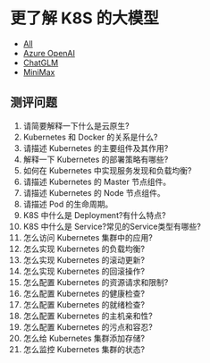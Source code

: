 # 更了解 K8S 的大模型

- [All](./comparative-data/all.csv)
- [Azure OpenAI](./comparative-data/azure.csv)
- [ChatGLM](./comparative-data/chatglm.csv)
- [MiniMax](./comparative-data/minimax.csv)

## 测评问题

1. 请简要解释一下什么是云原生?
2. Kubernetes 和 Docker 的关系是什么?
3. 请描述 Kubernetes 的主要组件及其作用?
4. 解释一下 Kubernetes 的部署策略有哪些?
5. 如何在 Kubernetes 中实现服务发现和负载均衡?
6. 请描述 Kubernetes 的 Master 节点组件。
7. 请描述 Kubernetes 的 Node 节点组件。
8. 请描述 Pod 的生命周期。
9. K8S 中什么是 Deployment?有什么特点?
10. K8S 中什么是 Service?常见的Service类型有哪些?
11. 怎么访问 Kubernetes 集群中的应用?
12. 怎么实现 Kubernetes 的负载均衡?
13. 怎么实现 Kubernetes 的滚动更新?
14. 怎么实现 Kubernetes 的回滚操作?
15. 怎么配置 Kubernetes 的资源请求和限制?
16. 怎么配置 Kubernetes 的健康检查?
17. 怎么配置 Kubernetes 的就绪检查?
18. 怎么配置 Kubernetes 的主机亲和性?
19. 怎么配置 Kubernetes 的污点和容忍?
20. 怎么给 Kubernetes 集群添加存储?
21. 怎么监控 Kubernetes 集群的状态?
